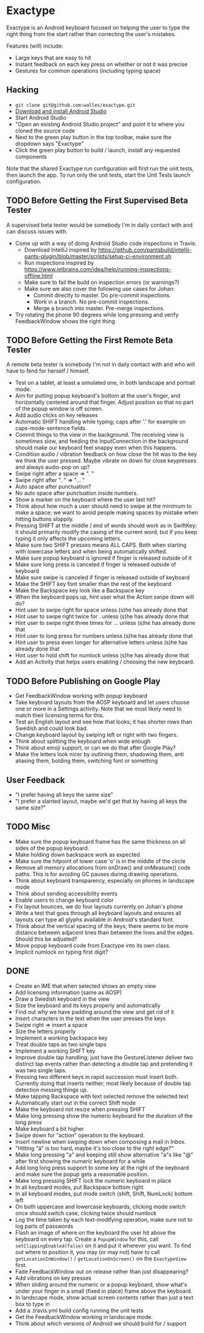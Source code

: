 # Exactype

Exactype is an Android keyboard focused on helping the user to type the right thing from the start
rather than correcting the user's mistakes.

Features (will) include:

* Large keys that are easy to hit
* Instant feedback on each key press on whether or not it was precise
* Gestures for common operations (including typing space)

## Hacking
* `git clone git@github.com:walles/exactype.git`
* [Download and install Android Studio](https://developer.android.com/sdk/index.html)
* Start Android Studio
* "Open an existing Android Studio project" and point it to where you cloned the source code
* Next to the green play button in the top toolbar, make sure the dropdown says "Exactype"
* Click the green play button to build / launch, install any requested components

Note that the shared Exactype run configuration will first run the unit tests, then launch the app.
To run only the unit tests, start the Unit Tests launch configuration.

## TODO Before Getting the First Supervised Beta Tester
A supervised beta tester would be somebody I'm in daily contact with and can discuss issues with.

* Come up with a way of doing Android Studio code inspections in Travis:
    * Download IntelliJ inspired by
    https://github.com/pantsbuild/intellij-pants-plugin/blob/master/scripts/setup-ci-environment.sh
    * Run inspections inspired by
    https://www.jetbrains.com/idea/help/running-inspections-offline.html
    * Make sure to fail the build on inspection errors (or warnings?)
    * Make sure we also cover the following use cases for Johan:
        * Commit directly to master. Do pre-commit inspections.
        * Work in a branch. No pre-commit inspections.
        * Merge a branch into master. Pre-merge inspections.
* Try rotating the phone 90 degrees while long pressing and verify FeedbackWindow shows the right
thing

## TODO Before Getting the First Remote Beta Tester
A remote beta tester is somebody I'm not in daily contact with and who will have to fend for herself
/ himself.

* Test on a tablet, at least a simulated one, in both landscape and portrait mode.
* Aim for putting popup keyboard's bottom at the user's finger, and horizontally centered around
that finger. Adjust position so that no part of the popup window is off screen.
* Add audio clicks on key releases
* Automatic SHIFT handling while typing; caps after '.' for example on caps-mode-sentence fields.
* Commit things to the view in the background. The receiving view is sometimes slow, and feeding the
InputConnection in the background should make our keyboard feel snappy even when this happens.
* Condition audio / vibration feedback on how close the hit was to the key we think the user
pressed. Maybe vibrate on down for close keypresses and always audio-pop on up?
* Swipe right after a space => ". "
* Swipe right after ". " => "... "
* Auto space after punctuation?
* No auto space after punctuation inside numbers.
* Show a marker on the keyboard where the user last hit?
* Think about how much a user should need to swipe at the minimum to make a space; we want to avoid
people making spaces by mistake when hitting buttons sloppily.
* Pressing SHIFT at the middle / end of words should work as in SwiftKey; it should primarily
modify the casing of the current word, but if you keep typing it only affects the upcoming letters.
* Make sure two SHIFT presses means ALL CAPS. Both when starting with lowercase letters and when
being automatically shifted.
* Make sure popup keyboard is ignored if finger is released outside of it
* Make sure long press is canceled if finger is released outside of keyboard
* Make sure swipe is canceled if finger is released outside of keyboard
* Make the SHIFT key font smaller than the rest of the keyboard
* Make the Backspace key look like a Backspace key
* When the keyboard pops up, hint user what the Action swipe down will do?
* Hint user to swipe right for space unless (s)he has already done that
* Hint user to swipe right twice for . unless (s)he has already done that
* Hint user to swipe right three times for ... unless (s)he has already done that
* Hint user to long press for numbers unless (s)he has already done that
* Hint user to press even longer for alternative letters unless (s)he has already done that
* Hint user to hold shift for numlock unless (s)he has already done that
* Add an Activity that helps users enabling / choosing the new keyboard.

## TODO Before Publishing on Google Play
* Get FeedbackWindow working with popup keyboard
* Take keyboard layouts from the AOSP keyboard and let users choose one or more in a Settings
activity. Note that we most likely need to match their licensing terms for this.
* Test an English layout and see how that looks; it has shorter rows than Swedish and could look
bad.
* Change keyboard layout by swiping left or right with two fingers.
* Think about splitting the keyboard when wide enough
* Think about emoji support, or can we do that after Google Play?
* Make the letters look nicer by outlining them, shadowing them, anti aliasing them, bolding them,
switching font or something

## User Feedback
* "I prefer having all keys the same size"
* "I prefer a slanted layout, maybe we'd get that by having all keys the same size?"

## TODO Misc
* Make sure the popup keyboard frame has the same thickness on all sides of the popup keyboard.
* Make holding down backspace work as expected
* Make sure the hitpoint of lower case 'o' is in the middle of the circle
* Remove all memory allocations from onDraw() and onMeasure() code paths. This is for avoiding GC
pauses during drawing operations.
* Think about keyboard transparency, especially on phones in landscape mode
* Think about sending accessibility events
* Enable users to change keyboard color
* Fix layout bounces, we do four layouts currently on Johan's phone
* Write a test that goes through all keyboard layouts and ensures all layouts can type all glyphs
available in Android's standard font.
* Think about the vertical spacing of the keys; there seems to be more distance between adjacent
lines than between the lines and the edges. Should this be adjusted?
* Move popup keyboard code from Exactype into its own class.
* Implicit numlock on typing first digit?

## DONE
* Create an IME that when selected shows an empty view
* Add licensing information (same as AOSP)
* Draw a Swedish keyboard in the view
* Size the keyboard and its keys properly and automatically
* Find out why we have padding around the view and get rid of it
* Insert characters in the text when the user presses the keys
* Swipe right => insert a space
* Size the letters properly
* Implement a working backspace key
* Treat double taps as two single taps
* Implement a working SHIFT key
* Improve double tap handling; just have the GestureListener deliver two distinct tap events rather
than detecting a double tap and pretending it was two single taps.
* Pressing two different keys in rapid succession must insert both. Currently doing that inserts
neither; most likely because of double tap detection messing things up.
* Make tapping Backspace with text selected remove the selected text
* Automatically start out in the correct Shift mode
* Make the keyboard not resize when pressing SHIFT
* Make long pressing show the numeric keyboard for the duration of the long press
* Make keyboard a bit higher
* Swipe down for "action" operation to the keyboard.
* Insert newline when swiping down when composing a mail in Inbox.
* "Hitting "ä" is too hard, maybe it's too close to the right edge?"
* Make long pressing "a" and keeping still show alternative "a"s like "@" after first showing the
numeric keyboard for a while
* Add long long press support to some key at the right of the keyboard and make sure the popup gets
a reasonable position.
* Make long pressing SHIFT lock the numeric keyboard in place
* In all keyboard modes, put Backspace bottom right
* In all keyboard modes, put mode switch (shift, Shift, NumLock) bottom left
* On both uppercase and lowercase keyboards, clicking mode switch once should switch case, clicking
twice should numlock
* Log the time taken by each text-modifying operation, make sure not to log parts of passwords
* Flash an image of where on the keyboard the user hit above the keyboard on every tap. Create a
`PopupWindow` for this, call `setClippingEnabled(false)` on it and put it wherever you want. To
find out where to position it, you may (or may not) have to call `getLocationInWindow()` /
`getLocationOnScreen()` on the `ExactypeView` first.
* Fade FeedbackWindow out on release rather than just disappearing?
* Add vibrations on key presses
* When sliding around the numeric or a popup keyboard, show what's under your finger in a small
(fixed in place) frame above the keyboard.
* In landscape mode, show actual screen contents rather than just a text box to type in
* Add a .travis.yml build config running the unit tests
* Get the FeedbackWindow working in landscape mode.
* Think about which versions of Android we should build for / support
